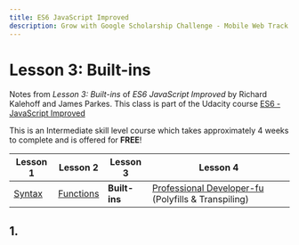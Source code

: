 ```yaml
---
title: ES6 JavaScript Improved
description: Grow with Google Scholarship Challenge - Mobile Web Track
---
```

<!-- markdownlint-disable MD022 MD024 MD032 -->
# Lesson 3: Built-ins
Notes from _Lesson 3: Built-ins_ of _ES6 JavaScript Improved_ by Richard Kalehoff and James Parkes. This class is part of the Udacity course [ES6 - JavaScript Improved](https://www.udacity.com/course/es6-javascript-improved--ud356)

This is an Intermediate skill level course which takes approximately 4 weeks to complete and is offered for **FREE**!

| Lesson 1 | Lesson 2 | Lesson 3 | Lesson 4 |
| --- | --- | --- | --- |
| [Syntax](ES6-Syntax.html) | [Functions](ES6-Functions.html) | **Built-ins** | [Professional Developer-fu](ES6-Professional-Developer-fu.html) (Polyfills & Transpiling) |

## 1. 